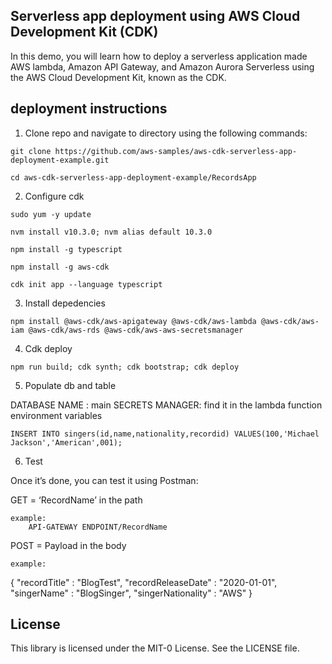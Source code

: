 ## Serverless app deployment using AWS Cloud Development Kit (CDK)

In this demo, you will learn how to deploy a serverless application made AWS lambda, Amazon API Gateway, and Amazon Aurora Serverless using the AWS Cloud Development Kit, known as the CDK.

## deployment instructions

1. Clone repo and navigate to directory using the following commands:

`git clone https://github.com/aws-samples/aws-cdk-serverless-app-deployment-example.git`

`cd aws-cdk-serverless-app-deployment-example/RecordsApp`

2. Configure cdk

`sudo yum -y update `

`nvm install v10.3.0; nvm alias default 10.3.0`

`npm install -g typescript`

`npm install -g aws-cdk`

`cdk init app --language typescript`


3. Install depedencies

`npm install @aws-cdk/aws-apigateway @aws-cdk/aws-lambda @aws-cdk/aws-iam @aws-cdk/aws-rds @aws-cdk/aws-aws-secretsmanager`

4. Cdk deploy

` npm run build; cdk synth; cdk bootstrap; cdk deploy `

5. Populate db and table


DATABASE NAME : main
SECRETS MANAGER: find it in the lambda function environment variables

`INSERT INTO singers(id,name,nationality,recordid) VALUES(100,'Michael Jackson','American',001);`

6. Test

Once it’s done, you can test it using Postman:

GET = ‘RecordName’ in the path

    example:
        API-GATEWAY ENDPOINT/RecordName

POST = Payload in the body

    example:

  {
     "recordTitle" : "BlogTest",
     "recordReleaseDate" : "2020-01-01",
     "singerName" : "BlogSinger",
     "singerNationality" : "AWS"
  }

## License

This library is licensed under the MIT-0 License. See the LICENSE file.


